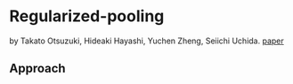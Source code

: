 # Regularized-pooling
by Takato Otsuzuki, Hideaki Hayashi, Yuchen Zheng, Seiichi Uchida. 
[paper](https://arxiv.org/abs/2005.03709)

## Approach
